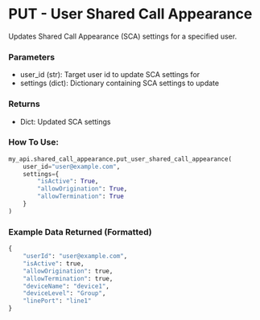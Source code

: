 # PUT - User Shared Call Appearance

Updates Shared Call Appearance (SCA) settings for a specified user.

### Parameters

* user_id (str): Target user id to update SCA settings for
* settings (dict): Dictionary containing SCA settings to update

### Returns

* Dict: Updated SCA settings

### How To Use:

```python
my_api.shared_call_appearance.put_user_shared_call_appearance(
    user_id="user@example.com",
    settings={
        "isActive": True,
        "allowOrigination": True,
        "allowTermination": True
    }
)
```

### Example Data Returned (Formatted)

```python
{
    "userId": "user@example.com",
    "isActive": true,
    "allowOrigination": true,
    "allowTermination": true,
    "deviceName": "device1",
    "deviceLevel": "Group",
    "linePort": "line1"
}
```
